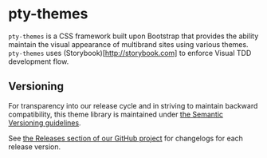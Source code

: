 # pty-themes

`pty-themes` is a CSS framework built upon Bootstrap that provides the ability maintain the visual appearance of multibrand sites using various themes. `pty-themes` uses (Storybook)[http://storybook.com] to enforce Visual TDD development flow.

## Versioning

For transparency into our release cycle and in striving to maintain backward compatibility, this theme library is maintained under  [the Semantic Versioning guidelines](https://semver.org/). 

See  [the Releases section of our GitHub project](https://github.com/vbence86/pty-themes/releases)  for changelogs for each release version. 
